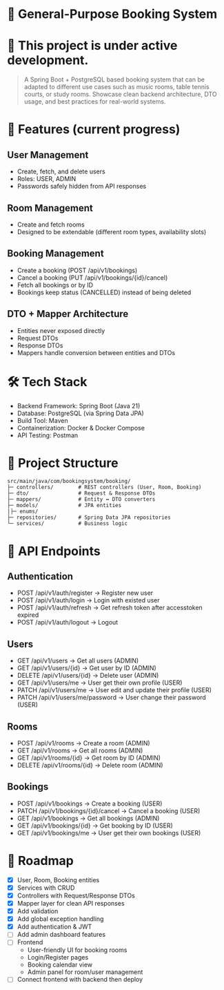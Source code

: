 # 📘 General-Purpose Booking System

# 🚧 This project is under active development.

> A Spring Boot + PostgreSQL based booking system that can be adapted to different use cases such as music rooms, table tennis courts, or study rooms. Showcase clean backend architecture, DTO usage, and best practices for real-world systems.

# 🚀 Features (current progress)

## User Management

- Create, fetch, and delete users
- Roles: USER, ADMIN
- Passwords safely hidden from API responses

## Room Management

- Create and fetch rooms
- Designed to be extendable (different room types, availability slots)

## Booking Management

- Create a booking (POST /api/v1/bookings)
- Cancel a booking (PUT /api/v1/bookings/{id}/cancel)
- Fetch all bookings or by ID
- Bookings keep status (CANCELLED) instead of being deleted

## DTO + Mapper Architecture

- Entities never exposed directly
- Request DTOs
- Response DTOs
- Mappers handle conversion between entities and DTOs

# 🛠 Tech Stack

- Backend Framework: Spring Boot (Java 21)
- Database: PostgreSQL (via Spring Data JPA)
- Build Tool: Maven
- Containerization: Docker & Docker Compose
- API Testing: Postman

# 📂 Project Structure

```text
src/main/java/com/bookingsystem/booking/
├─ controllers/        # REST controllers (User, Room, Booking)
├─ dto/                # Request & Response DTOs
├─ mappers/            # Entity ↔ DTO converters
├─ models/             # JPA entities
|├─ enums/
├─ repositories/       # Spring Data JPA repositories
└─ services/           # Business logic
```

# 📡 API Endpoints

## Authentication

- POST /api/v1/auth/register → Register new user
- POST /api/v1/auth/login → Login with existed user
- POST /api/v1/auth/refresh → Get refresh token after accesstoken expired
- POST /api/v1/auth/logout → Logout

## Users

- GET /api/v1/users → Get all users (ADMIN)
- GET /api/v1/users/{id} → Get user by ID (ADMIN)
- DELETE /api/v1/users/{id} → Delete user (ADMIN)
- GET /api/v1/users/me → User get their own profile (USER)
- PATCH /api/v1/users/me → User edit and update their profile (USER)
- PATCH /api/v1/users/me/password → User change their password (USER)

## Rooms

- POST /api/v1/rooms → Create a room (ADMIN)
- GET /api/v1/rooms → Get all rooms (ADMIN)
- GET /api/v1/rooms/{id} → Get room by ID (ADMIN)
- DELETE /api/v1/rooms/{id} → Delete room (ADMIN)

## Bookings

- POST /api/v1/bookings → Create a booking (USER)
- PATCH /api/v1/bookings/{id}/cancel → Cancel a booking (USER)
- GET /api/v1/bookings → Get all bookings (ADMIN)
- GET /api/v1/bookings/{id} → Get booking by ID (USER)
- GET /api/v1/bookings/me → User get their own bookings (USER)

# 📅 Roadmap

- [x] User, Room, Booking entities
- [x] Services with CRUD
- [x] Controllers with Request/Response DTOs
- [x] Mapper layer for clean API responses
- [x] Add validation
- [x] Add global exception handling
- [x] Add authentication & JWT
- [ ] Add admin dashboard features
- [ ] Frontend
  - User-friendly UI for booking rooms
  - Login/Register pages
  - Booking calendar view
  - Admin panel for room/user management
- [ ] Connect frontend with backend then deploy
